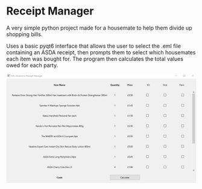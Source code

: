 # Receipt Manager

A very simple python project made for a housemate to help them divide up shopping bills. 

Uses a basic pyqt6 interface that allows the user to select the .eml file containing an ASDA receipt, then prompts them to select which housemates each item was bought for. The program then calculates the total values owed for each party.

![alt text](https://github.com/fennkm/Receipt-Manager/blob/main/Thumbnail1.PNG?raw=true)